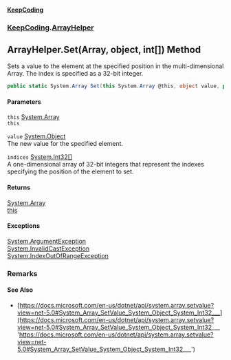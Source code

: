 #### [KeepCoding](index.md 'index')
### [KeepCoding](KeepCoding.md 'KeepCoding').[ArrayHelper](KeepCoding_ArrayHelper.md 'KeepCoding.ArrayHelper')
## ArrayHelper.Set(Array, object, int[]) Method
Sets a value to the element at the specified position in the multi-dimensional Array. The index is specified as a 32-bit integer.  
```csharp
public static System.Array Set(this System.Array @this, object value, params int[] indices);
```
#### Parameters
<a name='KeepCoding_ArrayHelper_Set(System_Array_object_int__)_this'></a>
`this` [System.Array](https://docs.microsoft.com/en-us/dotnet/api/System.Array 'System.Array')  
`this`
  
<a name='KeepCoding_ArrayHelper_Set(System_Array_object_int__)_value'></a>
`value` [System.Object](https://docs.microsoft.com/en-us/dotnet/api/System.Object 'System.Object')  
The new value for the specified element.
  
<a name='KeepCoding_ArrayHelper_Set(System_Array_object_int__)_indices'></a>
`indices` [System.Int32](https://docs.microsoft.com/en-us/dotnet/api/System.Int32 'System.Int32')[[]](https://docs.microsoft.com/en-us/dotnet/api/System.Array 'System.Array')  
A one-dimensional array of 32-bit integers that represent the indexes specifying the position of the element to set.
  
#### Returns
[System.Array](https://docs.microsoft.com/en-us/dotnet/api/System.Array 'System.Array')  
[this](KeepCoding_ArrayHelper_Set(System_Array_object_int__).md#KeepCoding_ArrayHelper_Set(System_Array_object_int__)_this 'KeepCoding.ArrayHelper.Set(System.Array, object, int[]).this')
#### Exceptions
[System.ArgumentException](https://docs.microsoft.com/en-us/dotnet/api/System.ArgumentException 'System.ArgumentException')  
[System.InvalidCastException](https://docs.microsoft.com/en-us/dotnet/api/System.InvalidCastException 'System.InvalidCastException')  
[System.IndexOutOfRangeException](https://docs.microsoft.com/en-us/dotnet/api/System.IndexOutOfRangeException 'System.IndexOutOfRangeException')  
### Remarks
#### See Also
- [https://docs.microsoft.com/en-us/dotnet/api/system.array.setvalue?view=net-5.0#System_Array_SetValue_System_Object_System_Int32___](https://docs.microsoft.com/en-us/dotnet/api/system.array.setvalue?view=net-5.0#System_Array_SetValue_System_Object_System_Int32___ 'https://docs.microsoft.com/en-us/dotnet/api/system.array.setvalue?view=net-5.0#System_Array_SetValue_System_Object_System_Int32___')
